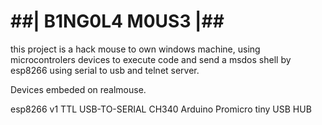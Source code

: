 
# ##| B1NG0L4 M0US3 |##

this project is a hack mouse to own windows machine, using microcontrolers devices to execute code and send a msdos shell by esp8266 using serial to usb and telnet server.

Devices embeded on realmouse.

esp8266 v1
TTL USB-TO-SERIAL CH340
Arduino Promicro
tiny USB HUB
